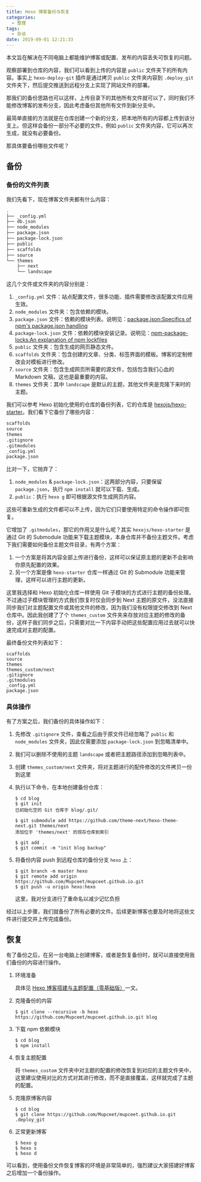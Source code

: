 ```yaml
---
title: Hexo 博客备份与恢复
categories:
  - 整理
tags:
  - 杂谈
date: 2019-09-01 12:21:33
---
```

本文旨在解决在不同电脑上都能维护博客或配置、发布的内容丢失可恢复的问题。

观察部署到仓库的内容，我们可以看到上传的内容是 `public` 文件夹下的所有内容。事实上 `hexo-deploy-git` 插件是通过拷贝 `public` 文件夹内容到 `.deploy_git` 文件夹下，然后提交推送到远程分支上实现了网站文件的部署。

那我们的备份思路也可以这样，上传目录下的其他所有文件就可以了，同时我们不能修改博客的发布分支，因此考虑备份其他所有文件到新分支中。

最简单直接的方法就是在仓库创建一个新的分支，把本地所有的内容都上传到该分支上。但这样会备份一部分不必要的文件，例如 `public` 文件夹内容，它可以再次生成，就没有必要备份。

那具体要备份哪些文件呢？

<!--more-->

## 备份

### 备份的文件列表

我们先看下，现在博客文件夹都有什么内容：

```txt
.
├── _config.yml
├── db.json
├── node_modules
├── package.json
├── package-lock.json
├── public
├── scaffolds
├── source
└── themes
    ├── next
    └── landscape
```

这几个文件或文件夹的内容分别是：

1. `_config.yml` 文件：站点配置文件，很多功能、插件需要修改该配置文件应用生效。
1. `node_modules` 文件夹：包含依赖的模块。
1. `package.json` 文件：依赖的模块列表。说明见：[package.json:Specifics of npm's package.json handling](https://www.npmjs.cn/files/package.json/)
1. `package-lock.json` 文件：依赖的模块安装记录。说明见：[npm-package-locks:An explanation of npm lockfiles](https://www.npmjs.cn/files/package-locks/)
1. `public` 文件夹：包含生成的网页静态文件。
1. `scaffolds` 文件夹：包含创建的文章、分类、标签界面的模板。博客的定制修改会对模板进行修改。
1. `source` 文件夹：包含生成网页所需要的源文件，包括包含我们心血的 Markdown 文稿，这也是最重要的内容。
1. `themes` 文件夹：其中 `landscape` 是默认的主题，其他文件夹是克隆下来时的主题。

我们可以参考 Hexo 初始化使用的仓库的备份列表，它的仓库是 [hexojs/hexo-starter](https://github.com/hexojs/hexo-starter)。我们看下它备份了哪些内容：

```txt
scaffolds
source
themes
.gitignore
.gitmodules
_config.yml
package.json
```

比对一下，它抛弃了：

1. `node_modules` & `package-lock.json`：这两部分内容，只要保留 `package.json`，执行 `npm install` 就可以下载、生成。
1. `public`：执行 `hexo g` 即可根据源文件生成网页内容。

这些可重新生成的文件都可以不上传，因为它们只要使用特定的命令操作即可恢复。

它增加了 `.gitmodules`，那它的作用又是什么呢？其实 `hexojs/hexo-starter` 是通过 Git 的 Submodule 功能来下载主题模块，本身仓库并不备份主题文件。考虑下我们需要如何备份主题文件目录，有两个方案：

1. 一个方案是将其内容全部上传进行备份，这样可以保证原主题的更新不会影响你原先配置的效果。
1. 另一个方案是像 `hexo-starter` 仓库一样通过 Git 的 Submodule 功能来管理，这样可以进行主题的更新。

这里我选择和 Hexo 初始化仓库一样使用 Git 子模块的方式进行主题的备份处理。不过通过子模块管理的方式我们恢复时仅会同步到 Next 主题的原文件，没法直接同步我们对主题配置文件或其他文件的修改，因为我们没有权限提交修改到 Next 仓库中。因此我创建了了个 `themes_custom` 文件夹来存放对应主题的修改的备份，这样子我们同步之后，只需要对比一下内容手动把这些配置应用过去就可以快速完成对主题的配置。

最终备份文件列表如下：

```text
scaffolds
source
themes
themes_custom/next
.gitignore
.gitmodules
_config.yml
package.json
```

### 具体操作

有了方案之后，我们备份的具体操作如下：

1. 先修改 `.gitignore` 文件，查看之后由于原文件已经忽略了 `public` 和 `node_modules` 文件夹，因此仅需要添加 `package-lock.json` 到忽略清单中。
1. 我们可以删除不使用的主题 `landscape` 或者把主题路径添加到忽略列表中。
1. 创建 `themes_custom/next` 文件夹，将对主题进行的配件修改的文件拷贝一份到这里
1. 执行以下命令，在本地创建备份仓库：

    ```shell
    $ cd blog
    $ git init
    已初始化空的 Git 仓库于 blog/.git/

    $ git submodule add https://github.com/theme-next/hexo-theme-next.git themes/next
    添加位于 'themes/next' 的现存仓库到索引

    $ git add .
    $ git commit -m "init blog backup" 
    ```

1. 将备份内容 push 到远程仓库的备份分支 `hexo` 上：

    ```shell
    $ git branch -m master hexo
    $ git remote add origin https://github.com/Mupceet/mupceet.github.io.git
    $ git push -u origin hexo:hexo
    ```

    这里，我对分支进行了重命名以减少记忆负担

经过以上步骤，我们就备份了所有必要的文件。后续更新博客也要及时地将这些文件进行提交并上传完成备份。

## 恢复

有了备份之后，在另一台电脑上创建博客，或者是恢复备份时，就可以直接使用我们备份的内容进行操作。

1. 环境准备

    具体见 [Hexo 博客搭建与主题配置（零基础版）](https://mupceet.com/2019/08/build-blog-based-on-hexo/)一文。

1. 克隆备份的内容

    ```shell
    $ git clone --recursive -b hexo https://github.com/Mupceet/mupceet.github.io.git blog
    ```

1. 下载 npm 依赖模块

    ```shell
    $ cd blog
    $ npm install
    ```

1. 恢复主题配置

    将 `themes_custom` 文件夹中对主题的配置的修改恢复到对应的主题文件夹中，这里建议使用对比的方式对其进行修改，而不是直接覆盖，这样就完成了主题的配置。

1. 克隆原博客内容

    ```shell
    $ cd blog
    $ git clone https://github.com/Mupceet/mupceet.github.io.git .deploy_git
    ```

1. 正常更新博客

    ```shell
    $ hexo g
    $ hexo s
    $ hexo d
    ```

可以看到，使用备份文件恢复博客的环境是非常简单的，强烈建议大家搭建好博客之后增加一个备份操作。
